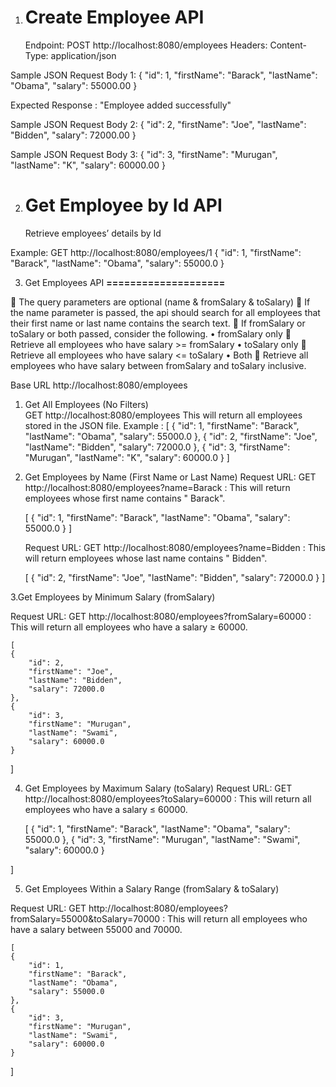 1. Create Employee API
   ======================
   Endpoint:
   POST http://localhost:8080/employees
   Headers: Content-Type: application/json

Sample JSON Request Body 1:
{
"id": 1,
"firstName": "Barack",
"lastName": "Obama",
"salary": 55000.00
}

Expected Response : "Employee added successfully"

Sample JSON Request Body 2:
{
"id": 2,
"firstName": "Joe",
"lastName": "Bidden",
"salary": 72000.00
}

Sample JSON Request Body 3:
{
"id": 3,
"firstName": "Murugan",
"lastName": "K",
"salary": 60000.00
}

2. Get Employee by Id API
   ========================
   Retrieve employees’ details by Id

Example:
GET http://localhost:8080/employees/1
{
"id": 1,
"firstName": "Barack",
"lastName": "Obama",
"salary": 55000.0
}



3. Get Employees API
**====================**

 The query parameters are optional (name & fromSalary & toSalary)
 If the name parameter is passed, the api should search for all employees that their first name or last name contains
the search text.
 If fromSalary or toSalary or both passed, consider the following.
• fromSalary only  Retrieve all employees who have salary >= fromSalary
• toSalary only  Retrieve all employees who have salary <= toSalary
• Both  Retrieve all employees who have salary between fromSalary and toSalary inclusive.

Base URL
http://localhost:8080/employees

1. Get All Employees (No Filters)  
   GET http://localhost:8080/employees This will return all employees stored in the JSON file.
   Example :
   [
   {
   "id": 1,
   "firstName": "Barack",
   "lastName": "Obama",
   "salary": 55000.0
   },
   {
   "id": 2,
   "firstName": "Joe",
   "lastName": "Bidden",
   "salary": 72000.0
   },
   {
   "id": 3,
   "firstName": "Murugan",
   "lastName": "K",
   "salary": 60000.0
   }
   ]
2. Get Employees by Name (First Name or Last Name)
   Request URL: GET http://localhost:8080/employees?name=Barack : This will return employees whose first name contains "
   Barack".

   [
   {
   "id": 1,
   "firstName": "Barack",
   "lastName": "Obama",
   "salary": 55000.0
   }
   ]

   Request URL: GET http://localhost:8080/employees?name=Bidden : This will return employees whose last name contains "
   Bidden".

   [
   {
   "id": 2,
   "firstName": "Joe",
   "lastName": "Bidden",
   "salary": 72000.0
   }
   ]

3.Get Employees by Minimum Salary (fromSalary)

Request URL: GET http://localhost:8080/employees?fromSalary=60000 : This will return all employees who have a salary ≥
60000.

    [
    {
        "id": 2,
        "firstName": "Joe",
        "lastName": "Bidden",
        "salary": 72000.0
    },
    {
        "id": 3,
        "firstName": "Murugan",
        "lastName": "Swami",
        "salary": 60000.0
    }

]

4. Get Employees by Maximum Salary (toSalary)
   Request URL: GET http://localhost:8080/employees?toSalary=60000 : This will return all employees who have a salary ≤
   60000.

   [
   {
   "id": 1,
   "firstName": "Barack",
   "lastName": "Obama",
   "salary": 55000.0
   },
   {
   "id": 3,
   "firstName": "Murugan",
   "lastName": "Swami",
   "salary": 60000.0
   }

]

5. Get Employees Within a Salary Range (fromSalary & toSalary)

Request URL: GET http://localhost:8080/employees?fromSalary=55000&toSalary=70000 : This will return all employees who
have a salary between 55000 and 70000.

    [
    {
        "id": 1,
        "firstName": "Barack",
        "lastName": "Obama",
        "salary": 55000.0
    },
    {
        "id": 3,
        "firstName": "Murugan",
        "lastName": "Swami",
        "salary": 60000.0
    }

]

